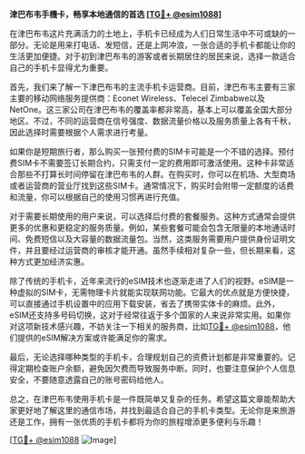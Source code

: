 **津巴布韦手機卡，畅享本地通信的首选 [[TG💪+ @esim1088](https://t.me/s/esim1088)]**

在津巴布韦这片充满活力的土地上，手机卡已经成为人们日常生活中不可或缺的一部分。无论是用来打电话、发短信，还是上网冲浪，一张合适的手机卡都能让你的生活更加便捷。对于初到津巴布韦的游客或者长期居住的居民来说，选择一款适合自己的手机卡显得尤为重要。

首先，我们来了解一下津巴布韦的主流手机卡运营商。目前，津巴布韦主要有三家主要的移动网络服务提供商：Econet Wireless、Telecel Zimbabwe以及NetOne。这三家公司在津巴布韦的覆盖率都非常高，基本上可以覆盖全国大部分地区。不过，不同的运营商在信号强度、数据流量价格以及服务质量上各有千秋，因此选择时需要根据个人需求进行考量。

如果你是短期旅行者，那么购买一张预付费的SIM卡可能是一个不错的选择。预付费SIM卡不需要签订长期合约，只需支付一定的费用即可激活使用。这种卡非常适合那些不打算长时间停留在津巴布韦的人群。在购买时，你可以在机场、大型商场或者运营商的营业厅找到这些SIM卡。通常情况下，购买时会附带一定额度的话费和流量，你可以根据自己的使用习惯再进行充值。

对于需要长期使用的用户来说，可以选择后付费的套餐服务。这种方式通常会提供更多的优惠和更稳定的服务质量。例如，某些套餐可能会包含无限量的本地通话时间、免费短信以及大容量的数据流量包。当然，这类服务需要用户提供身份证明文件，并且要经过运营商的审核才能开通。虽然手续相对复杂一些，但长期来看，这种方式更加经济实惠。

除了传统的手机卡，近年来流行的eSIM技术也逐渐走进了人们的视野。eSIM是一种虚拟的SIM卡，无需物理卡片就能实现联网功能。它最大的优点就是方便快捷，可以直接通过手机设置中的应用下载安装，省去了携带实体卡的麻烦。此外，eSIM还支持多号码切换，这对于经常往返于多个国家的人来说非常实用。如果你对这项新技术感兴趣，不妨关注一下相关的服务商，比如[TG💪+ @esim1088](https://t.me/s/esim1088)，他们提供的eSIM解决方案或许能满足你的需求。

最后，无论选择哪种类型的手机卡，合理规划自己的资费计划都是非常重要的。记得定期检查账户余额，避免因欠费而导致服务中断。同时，也要注意保护个人信息安全，不要随意透露自己的账号密码给他人。

总之，在津巴布韦使用手机卡是一件既简单又复杂的任务。希望这篇文章能帮助大家更好地了解这里的通信市场，并找到最适合自己的手机卡类型。无论你是来旅游还是工作，拥有一张优质的手机卡都将为你的旅程增添更多便利与乐趣！

[[TG💪+ @esim1088](https://t.me/s/esim1088) ![Image](https://i.postimg.cc/4NQfJmqS/Snipaste-2025-05-13-00-14-12.png)]